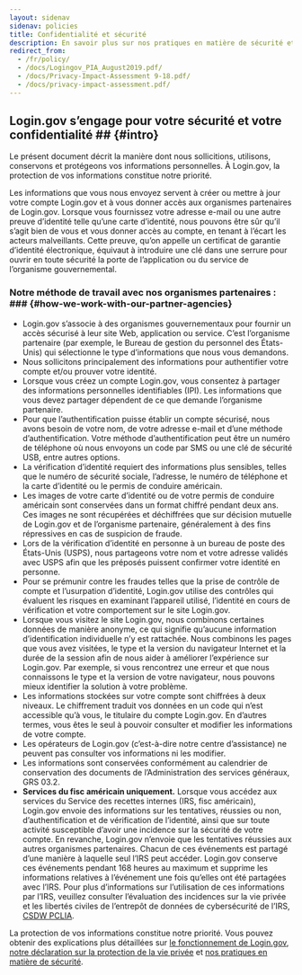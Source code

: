 ```yaml
---
layout: sidenav 
sidenav: policies 
title: Confidentialité et sécurité 
description: En savoir plus sur nos pratiques en matière de sécurité et confidentialité permalink: /policy/
redirect_from:
  - /fr/policy/
  - /docs/Logingov_PIA_August2019.pdf/
  - /docs/Privacy-Impact-Assessment 9-18.pdf/
  - /docs/privacy-impact-assessment.pdf/
---
```

## Login.gov s’engage pour votre sécurité et votre confidentialité ## {#intro}

Le présent document décrit la manière dont nous sollicitions, utilisons, conservons et protégeons vos informations personnelles. À Login.gov, la protection de vos informations constitue notre priorité.

Les informations que vous nous envoyez servent à créer ou mettre à jour votre compte Login.gov et à vous donner accès aux organismes partenaires de Login.gov. Lorsque vous fournissez votre adresse e-mail ou une autre preuve d’identité telle qu’une carte d’identité, nous pouvons être sûr qu’il s’agit bien de vous et vous donner accès au compte, en tenant à l’écart les acteurs malveillants. Cette preuve, qu’on appelle un certificat de garantie d’identité électronique, équivaut à introduire une clé dans une serrure pour ouvrir en toute sécurité la porte de l’application ou du service de l’organisme gouvernemental.

### Notre méthode de travail avec nos organismes partenaires : ##\# {#how-we-work-with-our-partner-agencies}

* Login.gov s’associe à des organismes gouvernementaux pour fournir un accès sécurisé à leur site Web, application ou service. C’est l’organisme partenaire (par exemple, le Bureau de gestion du personnel des États-Unis) qui sélectionne le type d’informations que nous vous demandons.
* Nous sollicitons principalement des informations pour authentifier votre compte et/ou prouver votre identité.
* Lorsque vous créez un compte Login.gov, vous consentez à partager des informations personnelles identifiables (IPI). Les informations que vous devez partager dépendent de ce que demande l’organisme partenaire.
* Pour que l’authentification puisse établir un compte sécurisé, nous avons besoin de votre nom, de votre adresse e-mail et d’une méthode d’authentification.  Votre méthode d’authentification peut être un numéro de téléphone où nous envoyons un code par SMS ou une clé de sécurité USB, entre autres options.
* La vérification d’identité requiert des informations plus sensibles, telles que le numéro de sécurité sociale, l’adresse, le numéro de téléphone et la carte d’identité ou le permis de conduire américain.
* Les images de votre carte d’identité ou de votre permis de conduire américain sont conservées dans un format chiffré pendant deux ans. Ces images ne sont récupérées et déchiffrées que sur décision mutuelle de Login.gov et de l’organisme partenaire, généralement à des fins répressives en cas de suspicion de fraude.
* Lors de la vérification d’identité en personne à un bureau de poste des États-Unis (USPS), nous partageons votre nom et votre adresse validés avec USPS afin que les préposés puissent confirmer votre identité en personne.
* Pour se prémunir contre les fraudes telles que la prise de contrôle de compte et l’usurpation d’identité, Login.gov utilise des contrôles qui évaluent les risques en examinant l’appareil utilisé, l’identité en cours de vérification et votre comportement sur le site Login.gov.
* Lorsque vous visitez le site Login.gov, nous combinons certaines données de manière anonyme, ce qui signifie qu’aucune information d’identification individuelle n’y est rattachée. Nous combinons les pages que vous avez visitées, le type et la version du navigateur Internet et la durée de la session afin de nous aider à améliorer l’expérience sur Login.gov. Par exemple, si vous rencontrez une erreur et que nous connaissons le type et la version de votre navigateur, nous pouvons mieux identifier la solution à votre problème.
* Les informations stockées sur votre compte sont chiffrées à deux niveaux. Le chiffrement traduit vos données en un code qui n’est accessible qu’à vous, le titulaire du compte Login.gov. En d’autres termes, vous êtes le seul à pouvoir consulter et modifier les informations de votre compte.
* Les opérateurs de Login.gov (c’est-à-dire notre centre d’assistance) ne peuvent pas consulter vos informations ni les modifier.
* Les informations sont conservées conformément au calendrier de conservation des documents de l’Administration des services généraux, GRS 03.2.
* **Services du fisc américain uniquement.** Lorsque vous accédez aux services du Service des recettes internes (IRS, fisc américain), Login.gov envoie des informations sur les tentatives, réussies ou non, d’authentification et de vérification de l’identité, ainsi que sur toute activité susceptible d’avoir une incidence sur la sécurité de votre compte. En revanche, Login.gov n’envoie que les tentatives réussies aux autres organismes partenaires.  Chacun de ces événements est partagé d’une manière à laquelle seul l’IRS peut accéder. Login.gov conserve ces événements pendant 168 heures au maximum et supprime les informations relatives à l’événement une fois qu’elles ont été partagées avec l’IRS.  Pour plus d’informations sur l’utilisation de ces informations par l’IRS, veuillez consulter l’évaluation des incidences sur la vie privée et les libertés civiles de l’entrepôt de données de cybersécurité de l’IRS, [CSDW PCLIA](https://www.irs.gov/pub/irs-pia/csdw-pia.pdf).

La protection de vos informations constitue notre priorité. Vous pouvez obtenir des explications plus détaillées sur [le fonctionnement de Login.gov](/policy/how-does-it-work/), [notre déclaration sur la protection de la vie privée](/policy/our-privacy-act-statement/) et [nos pratiques en matière de sécurité](/policy/our-security-practices/).